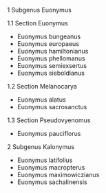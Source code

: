 1 Subgenus Euonymus

1.1 Section Euonymus
- Euonymus bungeanus
- Euonymus europaeus
- Euonymus hamiltonianus
- Euonymus phellomanus
- Euonymus semiexsertus
- Euonymus sieboldianus

1.2 Section Melanocarya
- Euonymus alatus
- Euonymus sacrosanctus

1.3 Section Pseudovyenomus
- Euonymus pauciflorus

2 Subgenus Kalonymus
- Euonymus latifolius
- Euonymus macropterus
- Euonymus maximowiczianus
- Euonymus sachalinensis

